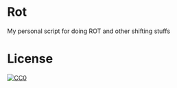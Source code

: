 # Rot

My personal script for doing ROT and other shifting stuffs

# License

[![CC0](https://i.creativecommons.org/l/by/4.0/88x31.png)](http://creativecommons.org/licenses/by/4.0/)
